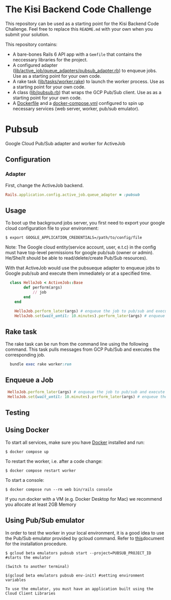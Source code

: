 # The Kisi Backend Code Challenge

This repository can be used as a starting point for the Kisi Backend Code Challenge. Feel free to replace this `README.md` with your own when you submit your solution.

This repository contains:
- A bare-bones Rails 6 API app with a `Gemfile` that contains the neccessary libraries for the project.
- A configured adapter ([lib/active_job/queue_adapters/pubsub_adapter.rb](lib/active_job/queue_adapters/pubsub_adapter.rb)) to enqueue jobs. Use as a starting point for your own code.
- A rake task ([lib/tasks/worker.rake](lib/tasks/worker.rake)) to launch the worker process. Use as a starting point for your own code.
- A class ([lib/pubsub.rb](lib/pubsub.rb)) that wraps the GCP Pub/Sub client. Use as as a starting point for your own code.
- A [Dockerfile](Dockerfile) and a [docker-compose.yml](docker-compose.yml) configured to spin up necessary services (web server, worker, pub/sub emulator).

# Pubsub

  Google Cloud Pub/Sub adapter and worker for ActiveJob

## Configuration

### Adapter
First, change the ActiveJob backend.

``` ruby
Rails.application.config.active_job.queue_adapter = :pubsub
```

## Usage

To boot up the background jobs server, you first need to export your google cloud configuration file to your environment:

    $ export GOOGLE_APPLICATION_CREDENTIALS=/path/to/config/file
Note: The Google cloud entity(service account, user, e.t.c) in the config must have top-level permissions for google pub/sub (owner or admin). He/She/It should be able to read/delete/create Pub/Sub resources).

With that ActiveJob would use the pubsueque adapter to enqueue jobs to Google pub/sub and execute them immediately or at a specified time.

```ruby
  class HelloJob < ActiveJob::Base
        def perform(args)
            // job
        end
    end

    HelloJob.perform_later(args) # enqueue the job to pub/sub and execute in the background immediately (after the pub/sub subscriber receives the job).
    HelloJob.set(wait_until: 10.minutes).perform_later(args) # enqueue the job to pub/sub and execute in 10 minutes.
```

## Rake task
 The rake task can be run from the command line using the following command. This task pulls messages from GCP Pub/Sub and executes the corresponding job.

 ```ruby
   bundle exec rake worker:run
 ```

 ## Enqueue a Job
 ```ruby
  HelloJob.perform_later(args) # enqueue the job to pub/sub and execute in the background immediately (after the pub/sub subscriber receives the job).
  HelloJob.set(wait_until: 10.minutes).perform_later(args) # enqueue the job to pub/sub and execute in 10 minutes.
 ```

## Testing

## Using Docker
To start all services, make sure you have [Docker](https://www.docker.com/products/docker-desktop/) installed and run:
```
$ docker compose up
```

To restart the worker, i.e. after a code change:
```
$ docker compose restart worker
```

To start a console:
```
$ docker compose run --rm web bin/rails console
```

If you run docker with a VM (e.g. Docker Desktop for Mac) we recommend you allocate at least 2GB Memory

## Using Pub/Sub emulator

In order to test the worker in your local environment, it is a good idea to use the Pub/Sub emulator provided by gcloud command. Refer to <a href="https://cloud.google.com/pubsub/docs/emulator" target="_blank">this</a>document for the installation procedure.

```
$ gcloud beta emulators pubsub start --project=PUBSUB_PROJECT_ID  #starts the emulator

(Switch to another terminal)

$(gcloud beta emulators pubsub env-init) #setting environment variables

To use the emulator, you must have an application built using the Cloud Client Libraries
